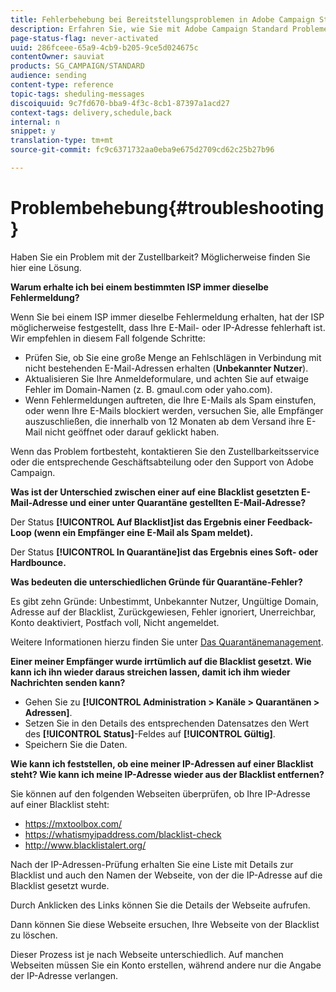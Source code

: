 ```yaml
---
title: Fehlerbehebung bei Bereitstellungsproblemen in Adobe Campaign Standard
description: Erfahren Sie, wie Sie mit Adobe Campaign Standard Probleme bei der Bereitstellung lösen können.
page-status-flag: never-activated
uuid: 286fceee-65a9-4cb9-b205-9ce5d024675c
contentOwner: sauviat
products: SG_CAMPAIGN/STANDARD
audience: sending
content-type: reference
topic-tags: sheduling-messages
discoiquuid: 9c7fd670-bba9-4f3c-8cb1-87397a1acd27
context-tags: delivery,schedule,back
internal: n
snippet: y
translation-type: tm+mt
source-git-commit: fc9c6371732aa0eba9e675d2709cd62c25b27b96

---
```



# Problembehebung{#troubleshooting}

Haben Sie ein Problem mit der Zustellbarkeit? Möglicherweise finden Sie hier eine Lösung.

**Warum erhalte ich bei einem bestimmten ISP immer dieselbe Fehlermeldung?**

Wenn Sie bei einem ISP immer dieselbe Fehlermeldung erhalten, hat der ISP möglicherweise festgestellt, dass Ihre E-Mail- oder IP-Adresse fehlerhaft ist. Wir empfehlen in diesem Fall folgende Schritte:
* Prüfen Sie, ob Sie eine große Menge an Fehlschlägen in Verbindung mit nicht bestehenden E-Mail-Adressen erhalten (**Unbekannter Nutzer**).
* Aktualisieren Sie Ihre Anmeldeformulare, und achten Sie auf etwaige Fehler im Domain-Namen (z. B. gmaul.com oder yaho.com).
* Wenn Fehlermeldungen auftreten, die Ihre E-Mails als Spam einstufen, oder wenn Ihre E-Mails blockiert werden, versuchen Sie, alle Empfänger auszuschließen, die innerhalb von 12 Monaten ab dem Versand ihre E-Mail nicht geöffnet oder darauf geklickt haben.

Wenn das Problem fortbesteht, kontaktieren Sie den Zustellbarkeitsservice oder die entsprechende Geschäftsabteilung oder den Support von Adobe Campaign.

**Was ist der Unterschied zwischen einer auf eine Blacklist gesetzten E-Mail-Adresse und einer unter Quarantäne gestellten E-Mail-Adresse?**

Der Status **[!UICONTROL Auf Blacklist]ist das Ergebnis einer Feedback-Loop (wenn ein Empfänger eine E-Mail als Spam meldet).**

Der Status **[!UICONTROL In Quarantäne]ist das Ergebnis eines Soft- oder Hardbounce.**

**Was bedeuten die unterschiedlichen Gründe für Quarantäne-Fehler?**

Es gibt zehn Gründe: Unbestimmt, Unbekannter Nutzer, Ungültige Domain, Adresse auf der Blacklist, Zurückgewiesen, Fehler ignoriert, Unerreichbar, Konto deaktiviert, Postfach voll, Nicht angemeldet.

Weitere Informationen hierzu finden Sie unter [Das Quarantänemanagement](../../sending/using/understanding-quarantine-management.md).

**Einer meiner Empfänger wurde irrtümlich auf die Blacklist gesetzt. Wie kann ich ihn wieder daraus streichen lassen, damit ich ihm wieder Nachrichten senden kann?**

* Gehen Sie zu **[!UICONTROL Administration &gt; Kanäle &gt; Quarantänen &gt; Adressen]**.
* Setzen Sie in den Details des entsprechenden Datensatzes den Wert des **[!UICONTROL Status]**-Feldes auf **[!UICONTROL Gültig]**.
* Speichern Sie die Daten.

**Wie kann ich feststellen, ob eine meiner IP-Adressen auf einer Blacklist steht? Wie kann ich meine IP-Adresse wieder aus der Blacklist entfernen?**

Sie können auf den folgenden Webseiten überprüfen, ob Ihre IP-Adresse auf einer Blacklist steht:
* https://mxtoolbox.com/
* https://whatismyipaddress.com/blacklist-check
* http://www.blacklistalert.org/

Nach der IP-Adressen-Prüfung erhalten Sie eine Liste mit Details zur Blacklist und auch den Namen der Webseite, von der die IP-Adresse auf die Blacklist gesetzt wurde.

Durch Anklicken des Links können Sie die Details der Webseite aufrufen.

Dann können Sie diese Webseite ersuchen, Ihre Webseite von der Blacklist zu löschen.

Dieser Prozess ist je nach Webseite unterschiedlich. Auf manchen Webseiten müssen Sie ein Konto erstellen, während andere nur die Angabe der IP-Adresse verlangen.
